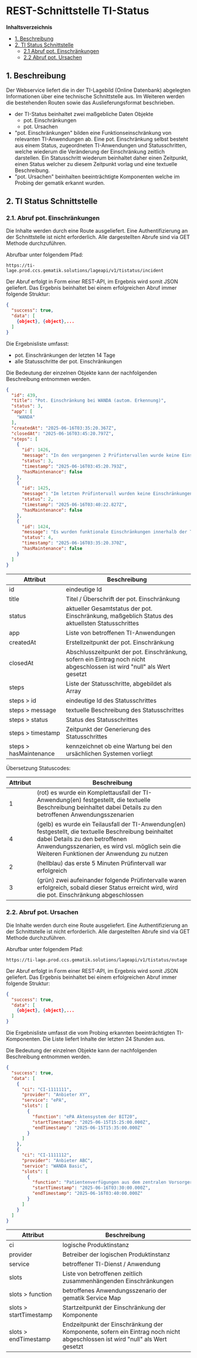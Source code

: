 # REST-Schnittstelle TI-Status

**Inhaltsverzeichnis**
- [1. Beschreibung](#1-beschreibung)
- [2. TI Status Schnittstelle](#2-ti-status-schnittstelle)
  - [2.1 Abruf pot. Einschränkungen](#21-abruf-pot-einschränkungen)
  - [2.2 Abruf pot. Ursachen](#22-abruf-pot-ursachen)



## 1. Beschreibung

Der Webservice liefert die in der TI-Lagebild (Online Datenbank) abgelegten Informationen über eine technische Schnittstelle aus. Im Weiteren werden die bestehenden Routen sowie das Auslieferungsformat beschrieben.

- der TI-Status beinhaltet zwei maßgebliche Daten Objekte
  - pot. Einschränkungen
  - pot. Ursachen
- "pot. Einschränkungen" bilden eine Funktionseinschränkung von relevanten TI-Anwendungen ab. Eine pot. Einschränkung selbst besteht aus einem Status, zugeordneten TI-Anwendungen und Statusschritten, welche wiederum die Veränderung der Einschränkung zeitlich darstellen. Ein Statusschritt wiederum beinhaltet daher einen Zeitpunkt, einen Status welcher zu diesem Zeitpunkt vorlag und eine textuelle Beschreibung. 
- "pot. Ursachen" beinhalten beeinträchtigte Komponenten welche im Probing der gematik erkannt wurden. 


## 2. TI Status Schnittstelle
### 2.1. Abruf pot. Einschränkungen

Die Inhalte werden durch eine Route ausgeliefert. Eine Authentifizierung an der Schnittstelle ist nicht erforderlich. Alle dargestellten Abrufe sind via GET Methode durchzuführen.

Abrufbar unter folgendem Pfad:
```
https://ti-lage.prod.ccs.gematik.solutions/lageapi/v1/tistatus/incident
```

Der Abruf erfolgt in Form einer REST-API, im Ergebnis wird somit JSON geliefert. Das Ergebnis beinhaltet bei einem erfolgreichen Abruf immer folgende Struktur: 
```json
{
  "success": true,
  "data": [
    {object}, {object},...
  ]
}
```
Die Ergebnisliste umfasst: 
* pot. Einschränkungen der letzten 14 Tage
* alle Statusschritte der pot. Einschränkungen 


Die Bedeutung der einzelnen Objekte kann der nachfolgenden Beschreibung entnommen werden.
```json
{
  "id": 439,
  "title": "Pot. Einschränkung bei WANDA (autom. Erkennung)",
  "status": 3,
  "app": [
    "WANDA"
  ],
  "createdAt": "2025-06-16T03:35:20.367Z",
  "closedAt": "2025-06-16T03:45:20.797Z",
  "steps": [
    {
      "id": 1426,
      "message": "In den vergangenen 2 Prüfintervallen wurde keine Einschränkung festgestellt.\u003Cbr/\u003EDer Vorfall wird automatisch geschlossen.",
      "status": 3,
      "timestamp": "2025-06-16T03:45:20.793Z",
      "hasMaintenance": false
    },
    {
      "id": 1425,
      "message": "Im letzten Prüfintervall wurden keine Einschränkungen festgestellt",
      "status": 2,
      "timestamp": "2025-06-16T03:40:22.827Z",
      "hasMaintenance": false
    },
    {
      "id": 1424,
      "message": "Es wurden funktionale Einschränkungen innerhalb der TI festgestellt, diese deuten auf einen \u003Cb\u003ETeilausfall\u003C/b\u003E hin.\u003Cbr/\u003ENachstehende pot. Einschränkungen wurden ermittelt:...",
      "status": 4,
      "timestamp": "2025-06-16T03:35:20.370Z",
      "hasMaintenance": false
    }
  ]
}
```

| Attribut  | Beschreibung |
| ------------- | ------------- |
| id  | eindeutige Id  |
| title  | Titel / Überschrift der pot. Einschränkung  |
| status  | aktueller Gesamtstatus der pot. Einschränkung, maßgeblich Status des aktuellsten Statusschrittes |
| app  | Liste von betroffenen TI-Anwendungen  |
| createdAt  | Erstellzeitpunkt der pot. Einschränkung  |
| closedAt  | Abschlusszeitpunkt der pot. Einschränkung, sofern ein Eintrag noch nicht abgeschlossen ist wird "null" als Wert gesetzt  |
| steps  | Liste der Statusschritte, abgebildet als Array  |
| steps > id | eindeutige Id des Statusschrittes |
| steps > message | textuelle Beschreibung des Statusschrittes |
| steps > status | Status des Statusschrittes |
| steps > timestamp | Zeitpunkt der Generierung des Statusschrittes |
| steps > hasMaintenance | kennzeichnet ob eine Wartung bei den ursächlichen Systemen vorliegt |


Übersetzung Statuscodes: 

| Attribut  | Beschreibung |
| ------------- | ------------- |
| 1  | (rot) es wurde ein Komplettausfall der TI-Anwendung(en) festgestellt, die textuelle Beschreibung beinhaltet dabei Details zu den betroffenen Anwendungsszenarien |
| 4  | (gelb) es wurde ein Teilausfall der TI-Anwendung(en) festgestellt, die textuelle Beschreibung beinhaltet dabei Details zu den betroffenen Anwendungsszenarien, es wird vsl. möglich sein die Weiteren Funktionen der Anwendung zu nutzen |
| 2  | (hellblau) das erste 5 Minuten Prüfintervall war erfolgreich |
| 3  | (grün) zwei aufeinander folgende Prüfintervalle waren erfolgreich, sobald dieser Status erreicht wird, wird die pot. Einschränkung abgeschlossen |





### 2.2. Abruf pot. Ursachen

Die Inhalte werden durch eine Route ausgeliefert. Eine Authentifizierung an der Schnittstelle ist nicht erforderlich. Alle dargestellten Abrufe sind via GET Methode durchzuführen.

Abrufbar unter folgendem Pfad:
```
https://ti-lage.prod.ccs.gematik.solutions/lageapi/v1/tistatus/outage
```

Der Abruf erfolgt in Form einer REST-API, im Ergebnis wird somit JSON geliefert. Das Ergebnis beinhaltet bei einem erfolgreichen Abruf immer folgende Struktur: 
```json
{
  "success": true,
  "data": [
    {object}, {object},...
  ]
}
```
Die Ergebnisliste umfasst die vom Probing erkannten beeinträchtigten TI-Komponenten. Die Liste liefert Inhalte der letzten 24 Stunden aus. 


Die Bedeutung der einzelnen Objekte kann der nachfolgenden Beschreibung entnommen werden.
```json
{
  "success": true,
  "data": [
    {
      "ci": "CI-1111111",
      "provider": "Anbieter XY",
      "service": "ePA",
      "slots": [
        {
          "function": "ePA Aktensystem der BIT20",
          "startTimestamp": "2025-06-15T15:25:00.000Z",
          "endTimestamp": "2025-06-15T15:35:00.000Z"
        }
      ]
    },
    {
      "ci": "CI-1111112",
      "provider": "Anbieter ABC",
      "service": "WANDA Basic",
      "slots": [
        {
          "function": "Patientenverfügungen aus dem zentralen Vorsorgeregister",
          "startTimestamp": "2025-06-16T03:30:00.000Z",
          "endTimestamp": "2025-06-16T03:40:00.000Z"
        }
      ]
    }
  ]
}
```

| Attribut  | Beschreibung |
| ------------- | ------------- |
| ci  | logische Produktinstanz  |
| provider  | Betreiber der logischen Produktinstanz  |
| service  | betroffener TI-Dienst / Anwendung |
| slots  | Liste von betroffenen zeitlich zusammenhängenden Einschränkungen  |
| slots > function  | betroffenes Anwendungsszenario der gematik Service Map  |
| slots > startTimestamp  | Startzeitpunkt der Einschränkung der Komponente |
| slots > endTimestamp  | Endzeitpunkt der Einschränkung der Komponente, sofern ein Eintrag noch nicht abgeschlossen ist wird "null" als Wert gesetzt  |
